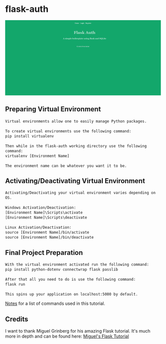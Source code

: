# flask-auth

![Preview](app/static/img/preview.jpg "Application Preview")

## Preparing Virtual Environment

    Virtual environments allow one to easily manage Python packages.

    To create virtual environments use the following command: 
    pip install virtualenv

    Then while in the flask-auth working directory use the following command: 
    virtualenv [Environment Name]

    The environment name can be whatever you want it to be.

## Activating/Deactivating Virtual Environment

    Activating/Deactivating your virtual environment varies depending on OS.

    Windows Activation/Deactivation:
    [Environment Name]\Scripts\activate
    [Environment Name]\Scripts\deactivate

    Linux Activation/Deactivation: 
    source [Environment Name]/bin/activate
    source [Environment Name]/bin/deactivate

## Final Project Preparation

    With the virtual environment activated run the following command:
    pip install python-dotenv connectwrap flask passlib

    After that all you need to do is use the following command:
    flask run

    This spins up your application on localhost:5000 by default.

[Notes](Notes.txt) for a list of commands used in this tutorial.

## Credits

I want to thank Miguel Grinberg for his amazing Flask tutorial.
It's much more in depth and can be found here: [Miguel's Flask Tutorial](https://blog.miguelgrinberg.com/post/the-flask-mega-tutorial-part-i-hello-world)
